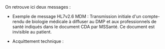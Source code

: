 On retrouve ici deux messages : 
 - Exemple de message HL7v2.6 MDM : Transmission initiale d'un compte-rendu de biologie médicale à diffuser au DMP et aux professionnels de santé indiqués dans le document CDA par MSSanté. Ce document est invisible au patient.

- Acquittement technique : 

